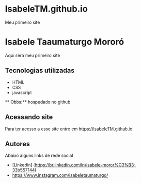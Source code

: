# IsabeleTM.github.io
Meu primeiro site

# Isabele Taaumaturgo Mororó 
Aqui será meu primeiro site 

## Tecnologias utilizadas
- HTML
- CSS
- javascript

 ** Obbs:** hospedado no github 

## Acessando site 
Para ter acesso a esse site entre em <https://IsabeleTM.github.io> 

## Autores 
Abaixo alguns links de rede social  
- [Linkedin] (https://br.linkedin.com/in/isabele-moror%C3%B3-33b557144)
- <a href=" ">https://www.instagram.com/isabeletaumaturgo/ </a> 
